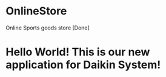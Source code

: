 # OnlineStore
Online Sports goods store [Done]
<h1><p>Hello World! This is our new application for Daikin System!</p><h1/>
